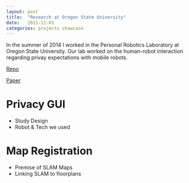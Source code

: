 ```yaml
---
layout: post
title:  "Research at Oregon State University"
date:   2011-11-01
categories: projects showcase
---
```


In the summer of 2014 I worked in the Personal Robotics Laboratory at Oregon State University. Our lab worked on the human-robot interaction regarding privay expectations with mobile robots.

[Repo](https://github.com/OSUrobotics/Privacy-GUI)

[Paper](http://web.engr.oregonstate.edu/~smartw/papers?q=papers&display=detail&tag=icsr2016)

# Privacy GUI
* Study Design
* Robot & Tech we used

# Map Registration
* Premise of SLAM Maps
* Linking SLAM to floorplans
